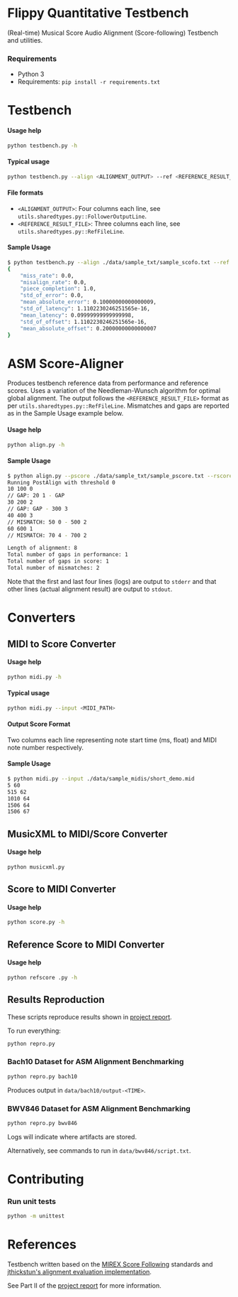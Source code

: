 # Flippy Quantitative Testbench

(Real-time) Musical Score Audio Alignment (Score-following) Testbench and utilities.

### Requirements
- Python 3
- Requirements: `pip install -r requirements.txt`

# Testbench

#### Usage help
```bash
python testbench.py -h
```

#### Typical usage
```bash
python testbench.py --align <ALIGNMENT_OUTPUT> --ref <REFERENCE_RESULT_FILE>
```

#### File formats
- `<ALIGNMENT_OUTPUT>`: Four columns each line, see `utils.sharedtypes.py::FollowerOutputLine`.
- `<REFERENCE_RESULT_FILE>`: Three columns each line, see `utils.sharedtypes.py::RefFileLine`.

#### Sample Usage
```bash
$ python testbench.py --align ./data/sample_txt/sample_scofo.txt --ref ./data/sample_txt/sample_ref.txt
{
    "miss_rate": 0.0,
    "misalign_rate": 0.0,
    "piece_completion": 1.0,
    "std_of_error": 0.0,
    "mean_absolute_error": 0.10000000000000009,
    "std_of_latency": 1.1102230246251565e-16,
    "mean_latency": 0.09999999999999998,
    "std_of_offset": 1.1102230246251565e-16,
    "mean_absolute_offset": 0.20000000000000007
}
```

# ASM Score-Aligner
Produces testbench reference data from performance and reference scores. Uses a variation of the Needleman-Wunsch algorithm for optimal global alignment. The output follows the `<REFERENCE_RESULT_FILE>` format as per `utils.sharedtypes.py::RefFileLine`. Mismatches and gaps are reported as in the Sample Usage example below.

#### Usage help
```bash
python align.py -h
```

#### Sample Usage
```bash
$ python align.py --pscore ./data/sample_txt/sample_pscore.txt --rscore ./data/sample_txt/sample_rscore.txt
Running PostAlign with threshold 0
10 100 0
// GAP: 20 1 - GAP
30 200 2
// GAP: GAP - 300 3
40 400 3
// MISMATCH: 50 0 - 500 2
60 600 1
// MISMATCH: 70 4 - 700 2

Length of alignment: 8
Total number of gaps in performance: 1
Total number of gaps in score: 1
Total number of mismatches: 2
```
Note that the first and last four lines (logs) are output to `stderr` and that other lines (actual alignment result) are output to `stdout`.

# Converters
## MIDI to Score Converter
#### Usage help
```bash
python midi.py -h
```
#### Typical usage
```bash
python midi.py --input <MIDI_PATH>
```

#### Output Score Format
Two columns each line representing note start time (ms, float) and MIDI note number respectively.

#### Sample Usage
```bash
$ python midi.py --input ./data/sample_midis/short_demo.mid
5 60
515 62
1010 64
1506 64
1506 67
```

## MusicXML to MIDI/Score Converter

#### Usage help
```bash
python musicxml.py
```

## Score to MIDI Converter
#### Usage help
```bash
python score.py -h
```


## Reference Score to MIDI Converter
#### Usage help
```bash
python refscore .py -h
```

## Results Reproduction

These scripts reproduce results shown in [project report](https://github.com/flippy-fyp/flippy-report/blob/main/main.pdf).

To run everything:
```bash
python repro.py
```

### Bach10 Dataset for ASM Alignment Benchmarking
```bash
python repro.py bach10
```

Produces output in `data/bach10/output-<TIME>`.

### BWV846 Dataset for ASM Alignment Benchmarking
```bash
python repro.py bwv846
```

Logs will indicate where artifacts are stored.

Alternatively, see commands to run in `data/bwv846/script.txt`.
# Contributing

### Run unit tests
```bash
python -m unittest
```

# References

Testbench written based on the [MIREX Score Following](https://www.music-ir.org/mirex/wiki/2006:Score_Following_Proposal) standards and [jthickstun's alignment evaluation implementation](https://github.com/jthickstun/alignment-eval).

See Part II of the [project report](https://github.com/flippy-fyp/flippy-report/blob/main/main.pdf) for more information.

<!-- ### Differences from MIREX evaluation
- Uses fourth column of alignment output to uniquely identify notes instead of an ID--hence, the fourth column is mandatory instead of optional as in MIREX -->

